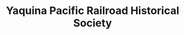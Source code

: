 ---
layout: repo
title: "Yaquina Pacific Railroad Historical Society"
id: 25346
permalink: repos/25346/
---